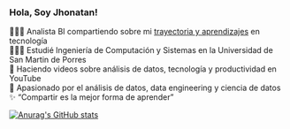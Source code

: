### Hola, Soy Jhonatan!

👨🏻‍💻  Analista BI compartiendo sobre mi [trayectoria y aprendizajes](https://www.linkedin.com/in/jhonatanjhoelrivascure) en tecnología</br> 
👨🏻‍🎓  Estudié Ingeniería de Computación y Sistemas en la Universidad de San Martin de Porres</br> 
🎨  Haciendo videos sobre análisis de datos, tecnología y productividad en YouTube</br>
🚀  Apasionado por el análisis de datos, data engineering y ciencia de datos</br>
✨  “Compartir es la mejor forma de aprender”</br>

[![Anurag's GitHub stats](https://github-readme-stats.vercel.app/api?username=JhonatanRivas)](https://github.com/anuraghazra/github-readme-stats)
